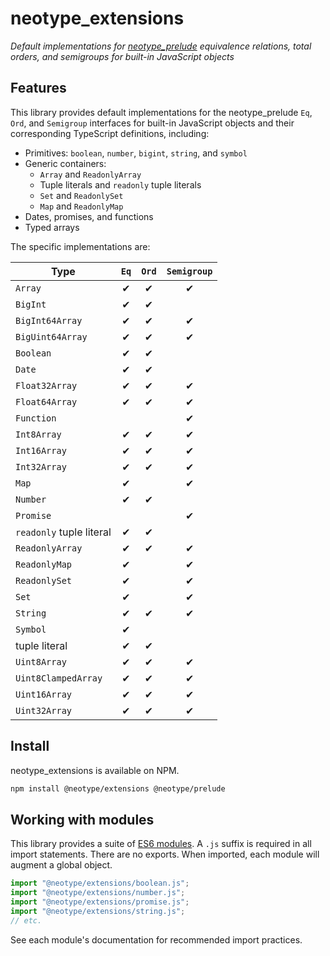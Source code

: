 # neotype_extensions

_Default implementations for [neotype_prelude] equivalence relations, total_
_orders, and semigroups for built-in JavaScript objects_

## Features

This library provides default implementations for the neotype_prelude `Eq`,
`Ord`, and `Semigroup` interfaces for built-in JavaScript objects and their
corresponding TypeScript definitions, including:

-   Primitives: `boolean`, `number`, `bigint`, `string`, and `symbol`
-   Generic containers:
    -   `Array` and `ReadonlyArray`
    -   Tuple literals and `readonly` tuple literals
    -   `Set` and `ReadonlySet`
    -   `Map` and `ReadonlyMap`
-   Dates, promises, and functions
-   Typed arrays

The specific implementations are:

| Type                     | `Eq` | `Ord` | `Semigroup` |
| ------------------------ | :--: | :---: | :---------: |
| `Array`                  |  ✔   |   ✔   |      ✔      |
| `BigInt`                 |  ✔   |   ✔   |             |
| `BigInt64Array`          |  ✔   |   ✔   |      ✔      |
| `BigUint64Array`         |  ✔   |   ✔   |      ✔      |
| `Boolean`                |  ✔   |   ✔   |             |
| `Date`                   |  ✔   |   ✔   |             |
| `Float32Array`           |  ✔   |   ✔   |      ✔      |
| `Float64Array`           |  ✔   |   ✔   |      ✔      |
| `Function`               |      |       |      ✔      |
| `Int8Array`              |  ✔   |   ✔   |      ✔      |
| `Int16Array`             |  ✔   |   ✔   |      ✔      |
| `Int32Array`             |  ✔   |   ✔   |      ✔      |
| `Map`                    |  ✔   |       |      ✔      |
| `Number`                 |  ✔   |   ✔   |             |
| `Promise`                |      |       |      ✔      |
| `readonly` tuple literal |  ✔   |   ✔   |             |
| `ReadonlyArray`          |  ✔   |   ✔   |      ✔      |
| `ReadonlyMap`            |  ✔   |       |      ✔      |
| `ReadonlySet`            |  ✔   |       |      ✔      |
| `Set`                    |  ✔   |       |      ✔      |
| `String`                 |  ✔   |   ✔   |      ✔      |
| `Symbol`                 |  ✔   |       |             |
| tuple literal            |  ✔   |   ✔   |             |
| `Uint8Array`             |  ✔   |   ✔   |      ✔      |
| `Uint8ClampedArray`      |  ✔   |   ✔   |      ✔      |
| `Uint16Array`            |  ✔   |   ✔   |      ✔      |
| `Uint32Array`            |  ✔   |   ✔   |      ✔      |

## Install

neotype_extensions is available on NPM.

```sh
npm install @neotype/extensions @neotype/prelude
```

## Working with modules

This library provides a suite of [ES6 modules]. A `.js` suffix is required in
all import statements. There are no exports. When imported, each module will
augment a global object.

```ts
import "@neotype/extensions/boolean.js";
import "@neotype/extensions/number.js";
import "@neotype/extensions/promise.js";
import "@neotype/extensions/string.js";
// etc.
```

See each module's documentation for recommended import practices.

[neotype_prelude]: https://github.com/jmartinezmaes/neotype_prelude
[es6 modules]:
	https://exploringjs.com/es6/ch_modules.html#sec_basics-of-es6-modules
